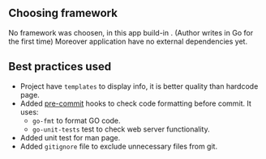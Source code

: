 ## Choosing framework
No framework was choosen, in this app build-in . (Author writes in Go for the first time)
Moreover application have no external dependencies yet.

## Best practices used
- Project have `templates` to display info, it is better quality than hardcode page.
- Added [pre-commit](https://pre-commit.com/) hooks to check code formatting before commit. It uses:
    - `go-fmt` to format GO code.
    - `go-unit-tests` test to check web server functionality.
- Added unit test for man page.
- Added `gitignore` file to exclude unnecessary files from git.
